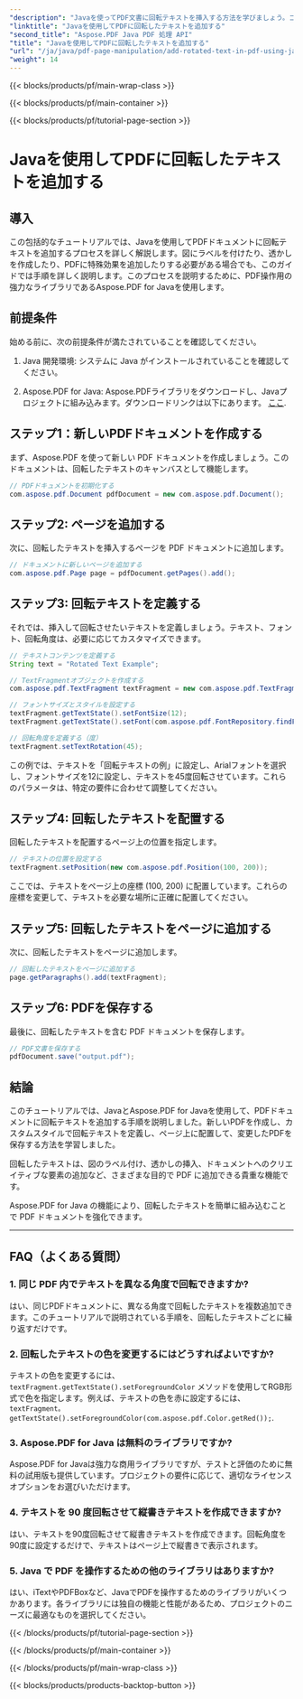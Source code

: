 ```yaml
---
"description": "Javaを使ってPDF文書に回転テキストを挿入する方法を学びましょう。コード例付きの詳細なステップバイステップガイドに従って、回転テキストを使ったPDFの魅力を高めましょう。"
"linktitle": "Javaを使用してPDFに回転したテキストを追加する"
"second_title": "Aspose.PDF Java PDF 処理 API"
"title": "Javaを使用してPDFに回転したテキストを追加する"
"url": "/ja/java/pdf-page-manipulation/add-rotated-text-in-pdf-using-java/"
"weight": 14
---
```


{{< blocks/products/pf/main-wrap-class >}}

{{< blocks/products/pf/main-container >}}

{{< blocks/products/pf/tutorial-page-section >}}

# Javaを使用してPDFに回転したテキストを追加する


## 導入

この包括的なチュートリアルでは、Javaを使用してPDFドキュメントに回転テキストを追加するプロセスを詳しく解説します。図にラベルを付けたり、透かしを作成したり、PDFに特殊効果を追加したりする必要がある場合でも、このガイドでは手順を詳しく説明します。このプロセスを説明するために、PDF操作用の強力なライブラリであるAspose.PDF for Javaを使用します。

## 前提条件

始める前に、次の前提条件が満たされていることを確認してください。

1. Java 開発環境: システムに Java がインストールされていることを確認してください。

2. Aspose.PDF for Java: Aspose.PDFライブラリをダウンロードし、Javaプロジェクトに組み込みます。ダウンロードリンクは以下にあります。 [ここ](https://releases。aspose.com/pdf/java/).

## ステップ1：新しいPDFドキュメントを作成する

まず、Aspose.PDF を使って新しい PDF ドキュメントを作成しましょう。このドキュメントは、回転したテキストのキャンバスとして機能します。

```java
// PDFドキュメントを初期化する
com.aspose.pdf.Document pdfDocument = new com.aspose.pdf.Document();
```

## ステップ2: ページを追加する

次に、回転したテキストを挿入するページを PDF ドキュメントに追加します。

```java
// ドキュメントに新しいページを追加する
com.aspose.pdf.Page page = pdfDocument.getPages().add();
```

## ステップ3: 回転テキストを定義する

それでは、挿入して回転させたいテキストを定義しましょう。テキスト、フォント、回転角度は、必要に応じてカスタマイズできます。

```java
// テキストコンテンツを定義する
String text = "Rotated Text Example";

// TextFragmentオブジェクトを作成する
com.aspose.pdf.TextFragment textFragment = new com.aspose.pdf.TextFragment(text);

// フォントサイズとスタイルを設定する
textFragment.getTextState().setFontSize(12);
textFragment.getTextState().setFont(com.aspose.pdf.FontRepository.findFont("Arial"));

// 回転角度を定義する（度）
textFragment.setTextRotation(45);
```

この例では、テキストを「回転テキストの例」に設定し、Arialフォントを選択し、フォントサイズを12に設定し、テキストを45度回転させています。これらのパラメータは、特定の要件に合わせて調整してください。

## ステップ4: 回転したテキストを配置する

回転したテキストを配置するページ上の位置を指定します。

```java
// テキストの位置を設定する
textFragment.setPosition(new com.aspose.pdf.Position(100, 200));
```

ここでは、テキストをページ上の座標 (100, 200) に配置しています。これらの座標を変更して、テキストを必要な場所に正確に配置してください。

## ステップ5: 回転したテキストをページに追加する

次に、回転したテキストをページに追加します。

```java
// 回転したテキストをページに追加する
page.getParagraphs().add(textFragment);
```

## ステップ6: PDFを保存する

最後に、回転したテキストを含む PDF ドキュメントを保存します。

```java
// PDF文書を保存する
pdfDocument.save("output.pdf");
```

## 結論

このチュートリアルでは、JavaとAspose.PDF for Javaを使用して、PDFドキュメントに回転テキストを追加する手順を説明しました。新しいPDFを作成し、カスタムスタイルで回転テキストを定義し、ページ上に配置して、変更したPDFを保存する方法を学習しました。

回転したテキストは、図のラベル付け、透かしの挿入、ドキュメントへのクリエイティブな要素の追加など、さまざまな目的で PDF に追加できる貴重な機能です。

Aspose.PDF for Java の機能により、回転したテキストを簡単に組み込むことで PDF ドキュメントを強化できます。

---

## FAQ（よくある質問）

### 1. 同じ PDF 内でテキストを異なる角度で回転できますか?
   はい、同じPDFドキュメントに、異なる角度で回転したテキストを複数追加できます。このチュートリアルで説明されている手順を、回転したテキストごとに繰り返すだけです。

### 2. 回転したテキストの色を変更するにはどうすればよいですか?
   テキストの色を変更するには、 `textFragment.getTextState().setForegroundColor` メソッドを使用してRGB形式で色を指定します。例えば、テキストの色を赤に設定するには、 `textFragment。getTextState().setForegroundColor(com.aspose.pdf.Color.getRed());`.

### 3. Aspose.PDF for Java は無料のライブラリですか?
   Aspose.PDF for Javaは強力な商用ライブラリですが、テストと評価のために無料の試用版も提供しています。プロジェクトの要件に応じて、適切なライセンスオプションをお選びいただけます。

### 4. テキストを 90 度回転させて縦書きテキストを作成できますか?
   はい、テキストを90度回転させて縦書きテキストを作成できます。回転角度を90度に設定するだけで、テキストはページ上で縦書きで表示されます。

### 5. Java で PDF を操作するための他のライブラリはありますか?
   はい、iTextやPDFBoxなど、JavaでPDFを操作するためのライブラリがいくつかあります。各ライブラリには独自の機能と性能があるため、プロジェクトのニーズに最適なものを選択してください。

{{< /blocks/products/pf/tutorial-page-section >}}

{{< /blocks/products/pf/main-container >}}

{{< /blocks/products/pf/main-wrap-class >}}

{{< blocks/products/products-backtop-button >}}